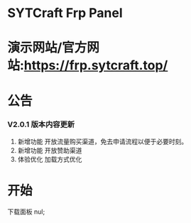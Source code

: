 # SYTCraft Frp Panel
# 演示网站/官方网站:https://frp.sytcraft.top/
# 公告
### V2.0.1 版本内容更新
1. 新增功能    开放流量购买渠道，免去申请流程以便于必要时刻。
2. 新增功能    开放赞助渠道
3. 体验优化    加载方式优化
# 开始
下载面板
  nul;
